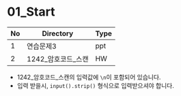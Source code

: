 # 01_Start

| No | Directory | Type |
|---|---|---|
| 1 | 연습문제3 | ppt |
| 2 | 1242_암호코드_스캔 | HW |

* 1242_암호코드_스캔의 입력값에 `\n`이 포함되어 있습니다.
* 입력 받을시, `input().strip()` 형식으로 입력받으셔야 합니다.
